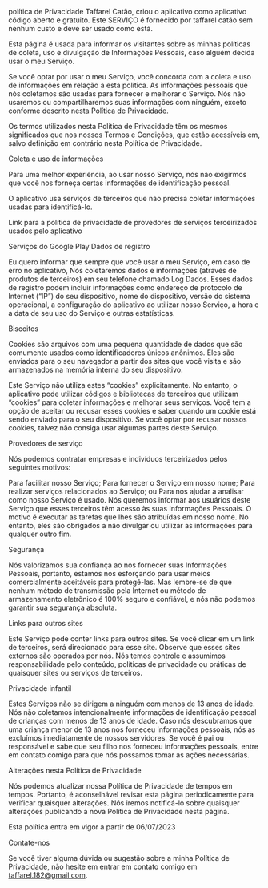 política de Privacidade
Taffarel Catão, criou o aplicativo como aplicativo código aberto e gratuito. Este SERVIÇO é fornecido por taffarel catão sem nenhum custo e deve ser usado como está.

Esta página é usada para informar os visitantes sobre as minhas políticas de coleta, uso e divulgação de Informações Pessoais, caso alguém decida usar o meu Serviço.

Se você optar por usar o meu Serviço, você concorda com a coleta e uso de informações em relação a esta política. As informações pessoais que nós coletamos são usadas para fornecer e melhorar o Serviço. Nós não usaremos ou compartilharemos suas informações com ninguém, exceto conforme descrito nesta Política de Privacidade.

Os termos utilizados nesta Política de Privacidade têm os mesmos significados que nos nossos Termos e Condições, que estão acessíveis em, salvo definição em contrário nesta Política de Privacidade.

Coleta e uso de informações

Para uma melhor experiência, ao usar nosso Serviço, nós não exigirmos que você nos forneça certas informações de identificação pessoal. 

O aplicativo usa serviços de terceiros que não precisa coletar informações usadas para identificá-lo.

Link para a política de privacidade de provedores de serviços terceirizados usados ​​pelo aplicativo

Serviços do Google Play
Dados de registro

Eu quero informar que sempre que você usar o meu Serviço, em caso de erro no aplicativo, Nós coletaremos dados e informações (através de produtos de terceiros) em seu telefone chamado Log Dados. Esses dados de registro podem incluir informações como endereço de protocolo de Internet (“IP”) do seu dispositivo, nome do dispositivo, versão do sistema operacional, a configuração do aplicativo ao utilizar nosso Serviço, a hora e a data de seu uso do Serviço e outras estatísticas.

Biscoitos

Cookies são arquivos com uma pequena quantidade de dados que são comumente usados ​​como identificadores únicos anônimos. Eles são enviados para o seu navegador a partir dos sites que você visita e são armazenados na memória interna do seu dispositivo.

Este Serviço não utiliza estes “cookies” explicitamente. No entanto, o aplicativo pode utilizar códigos e bibliotecas de terceiros que utilizam “cookies” para coletar informações e melhorar seus serviços. Você tem a opção de aceitar ou recusar esses cookies e saber quando um cookie está sendo enviado para o seu dispositivo. Se você optar por recusar nossos cookies, talvez não consiga usar algumas partes deste Serviço.

Provedores de serviço

Nós podemos contratar empresas e indivíduos terceirizados pelos seguintes motivos:

Para facilitar nosso Serviço;
Para fornecer o Serviço em nosso nome;
Para realizar serviços relacionados ao Serviço; ou
Para nos ajudar a analisar como nosso Serviço é usado.
Nós queremos informar aos usuários deste Serviço que esses terceiros têm acesso às suas Informações Pessoais. O motivo é executar as tarefas que lhes são atribuídas em nosso nome. No entanto, eles são obrigados a não divulgar ou utilizar as informações para qualquer outro fim.

Segurança

Nós valorizamos sua confiança ao nos fornecer suas Informações Pessoais, portanto, estamos nos esforçando para usar meios comercialmente aceitáveis ​​para protegê-las. Mas lembre-se de que nenhum método de transmissão pela Internet ou método de armazenamento eletrônico é 100% seguro e confiável, e nós não podemos garantir sua segurança absoluta.

Links para outros sites

Este Serviço pode conter links para outros sites. Se você clicar em um link de terceiros, será direcionado para esse site. Observe que esses sites externos são operados por nós. Nós temos controle e assumimos responsabilidade pelo conteúdo, políticas de privacidade ou práticas de quaisquer sites ou serviços de terceiros.

Privacidade infantil

Estes Serviços não se dirigem a ninguém com menos de 13 anos de idade. Nós não coletamos intencionalmente informações de identificação pessoal de crianças com menos de 13 anos de idade. Caso nós descubramos que uma criança menor de 13 anos nos forneceu informações pessoais, nós as excluímos imediatamente de nossos servidores. Se você é pai ou responsável e sabe que seu filho nos forneceu informações pessoais, entre em contato comigo para que nós possamos tomar as ações necessárias.

Alterações nesta Política de Privacidade

Nós podemos atualizar nossa Política de Privacidade de tempos em tempos. Portanto, é aconselhável revisar esta página periodicamente para verificar quaisquer alterações. Nós iremos notificá-lo sobre quaisquer alterações publicando a nova Política de Privacidade nesta página.

Esta política entra em vigor a partir de 06/07/2023

Contate-nos

Se você tiver alguma dúvida ou sugestão sobre a minha Política de Privacidade, não hesite em entrar em contato comigo em taffarel.182@gmail.com.
